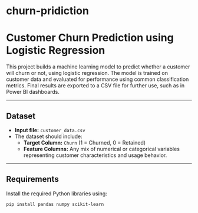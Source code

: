 # churn-pridiction
# Customer Churn Prediction using Logistic Regression

This project builds a machine learning model to predict whether a customer will churn or not, using logistic regression. The model is trained on customer data and evaluated for performance using common classification metrics. Final results are exported to a CSV file for further use, such as in Power BI dashboards.

---

## Dataset

- **Input file:** `customer_data.csv`
- The dataset should include:
  - **Target Column:** `Churn` (1 = Churned, 0 = Retained)
  - **Feature Columns:** Any mix of numerical or categorical variables representing customer characteristics and usage behavior.

---

## Requirements

Install the required Python libraries using:

```bash
pip install pandas numpy scikit-learn
